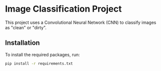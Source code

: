 
# Image Classification Project

This project uses a Convolutional Neural Network (CNN) to classify images as "clean" or "dirty".

## Installation

To install the required packages, run:

```sh
pip install -r requirements.txt
